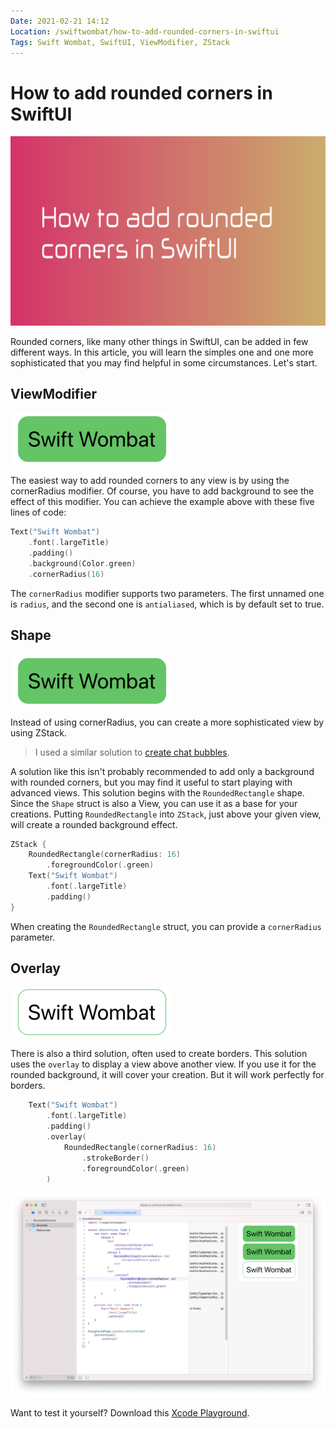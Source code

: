```yaml
---
Date: 2021-02-21 14:12
Location: /swiftwombat/how-to-add-rounded-corners-in-swiftui
Tags: Swift Wombat, SwiftUI, ViewModifier, ZStack
---
```


# How to add rounded corners in SwiftUI

![How to add rounded corners in SwiftUI](/weblog/swiftwombat/covers/how_to_add_rounded_corners_in_swiftui.png)

Rounded corners, like many other things in SwiftUI, can be added in few different ways. In this article, you will learn the simples one and one more sophisticated that you may find helpful in some circumstances. Let's start.

## ViewModifier

![cornerRadius modifier effect](/weblog/swiftwombat/images/19/rounded_corners_fill.png)

The easiest way to add rounded corners to any view is by using the cornerRadius modifier. Of course, you have to add background to see the effect of this modifier. You can achieve the example above with these five lines of code:

```swift
Text("Swift Wombat")
    .font(.largeTitle)
    .padding()
    .background(Color.green)
    .cornerRadius(16)
```

The `cornerRadius` modifier supports two parameters. The first unnamed one is `radius`, and the second one is `antialiased`, which is by default set to true.

## Shape

![RoundedRectangle effect](/weblog/swiftwombat/images/19/rounded_corners_fill.png)

Instead of using cornerRadius, you can create a more sophisticated view by using ZStack.

> I used a similar solution to [create chat bubbles](/swiftwombat/how-to-use-zstack-to-create-a-chat-bubble-in-swiftui/).

A solution like this isn't probably recommended to add only a background with rounded corners, but you may find it useful to start playing with advanced views. This solution begins with the `RoundedRectangle` shape. Since the `Shape` struct is also a View, you can use it as a base for your creations. Putting `RoundedRectangle` into `ZStack`, just above your given view, will create a rounded background effect.

```swift
ZStack {
    RoundedRectangle(cornerRadius: 16)
        .foregroundColor(.green)
    Text("Swift Wombat")
        .font(.largeTitle)
        .padding()
}
```

When creating the `RoundedRectangle` struct, you can provide a `cornerRadius` parameter.

## Overlay

![strokeBorder and RoundedRectangle effect](/weblog/swiftwombat/images/19/rounded_corners_border.png)

There is also a third solution, often used to create borders. This solution uses the `overlay` to display a view above another view. If you use it for the rounded background, it will cover your creation. But it will work perfectly for borders.

```swift
    Text("Swift Wombat")
        .font(.largeTitle)
        .padding()
        .overlay(
            RoundedRectangle(cornerRadius: 16)
                .strokeBorder()
                .foregroundColor(.green)
        )
```

![Xcode Playground with rounded corners examples](/weblog/swiftwombat/images/19/rounded_corners_xcode_playground.png)

Want to test it yourself? Download this [Xcode Playground](https://github.com/kamilpowalowski/swiftwombat-projects/tree/main/RoundedCorners/).

